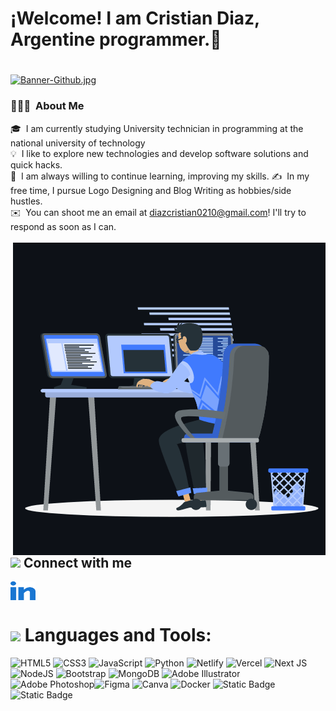 # <h1>¡Welcome! I am Cristian Diaz, Argentine programmer.👋<h1>
 [![Banner-Github.jpg](https://i.postimg.cc/ryxwrJZc/Banner-Github.jpg)](https://postimg.cc/rzyT6SLY)
### 👨🏻‍💻 &nbsp;About Me
🎓 &nbsp;I am currently studying University technician in programming at the national university of technology\
💡 &nbsp;I like to explore new technologies and develop software solutions and quick hacks.\
🌱 &nbsp;I am always willing to continue learning, improving my skills.
✍️ &nbsp;In my free time, I pursue Logo Designing and Blog Writing as hobbies/side hustles.\
✉️ &nbsp;You can shoot me an email at diazcristian0210@gmail.com! I'll try to respond as soon as I can.\
<br>
  <img align="right" src="https://raw.githubusercontent.com/SubhadeepZilong/SubhadeepZilong/main/icons/animation_500_kxa883sd.gif" alt="SubhadeepZilong" />
  



## <img src="https://media.giphy.com/media/iY8CRBdQXODJSCERIr/giphy.gif" width="30px"> Connect with me
<p align="left">
<a href="https://www.linkedin.com/in/crisdcode/" target="blank"><img align="center" src="https://raw.githubusercontent.com/SubhadeepZilong/SubhadeepZilong/main/icons/Social/linked-in-alt.svg" alt="subhadeep-chakraborty-b341a8191" height="30" width="40" /></a>
</p>



# <img src = "https://media2.giphy.com/media/QssGEmpkyEOhBCb7e1/giphy.gif?cid=ecf05e47a0n3gi1bfqntqmob8g9aid1oyj2wr3ds3mg700bl&rid=giphy.gif" width = 32px> Languages and Tools:

 ![HTML5](https://img.shields.io/badge/html5-%23E34F26.svg?style=for-the-badge&logo=html5&logoColor=white) ![CSS3](https://img.shields.io/badge/css3-%231572B6.svg?style=for-the-badge&logo=css3&logoColor=white) ![JavaScript](https://img.shields.io/badge/javascript-%23323330.svg?style=for-the-badge&logo=javascript&logoColor=%23F7DF1E) ![Python](https://img.shields.io/badge/python-darkblue.svg?style=for-the-badge&logo=python&logoColor=white) ![Netlify](https://img.shields.io/badge/netlify-%23000000.svg?style=for-the-badge&logo=netlify&logoColor=#00C7B7)  ![Vercel](https://img.shields.io/badge/vercel-%23000000.svg?style=for-the-badge&logo=vercel&logoColor=white) ![Next JS](https://img.shields.io/badge/Next-black?style=for-the-badge&logo=next.js&logoColor=white) ![NodeJS](https://img.shields.io/badge/node.js-6DA55F?style=for-the-badge&logo=node.js&logoColor=white)  ![Bootstrap](https://img.shields.io/badge/bootstrap-%23430098.svg?style=for-the-badge&logo=bootstrap&logoColor=white) ![MongoDB](https://img.shields.io/badge/MongoDB-%234ea94b.svg?style=for-the-badge&logo=mongodb&logoColor=white) 
![Adobe Illustrator](https://img.shields.io/badge/adobeillustrator-%23FF9A00.svg?style=for-the-badge&logo=adobeillustrator&logoColor=white) ![Adobe Photoshop](https://img.shields.io/badge/adobephotoshop-%2331A8FF.svg?style=for-the-badge&logo=adobephotoshop&logoColor=white)![Figma](https://img.shields.io/badge/figma-black.svg?style=for-the-badge&logo=figma&logoColor=red) ![Canva](https://img.shields.io/badge/Canva-%2300C4CC.svg?style=for-the-badge&logo=Canva&logoColor=white) ![Docker](https://img.shields.io/badge/docker-%230db7ed.svg?style=for-the-badge&logo=docker&logoColor=white) 
![Static Badge](https://img.shields.io/badge/Java-3245BF?style=for-the-badge&logo=java&color=orange)
![Static Badge](https://img.shields.io/badge/Scrum-3245BD?style=for-the-badge&logo=Scrum&color=purple)


##
